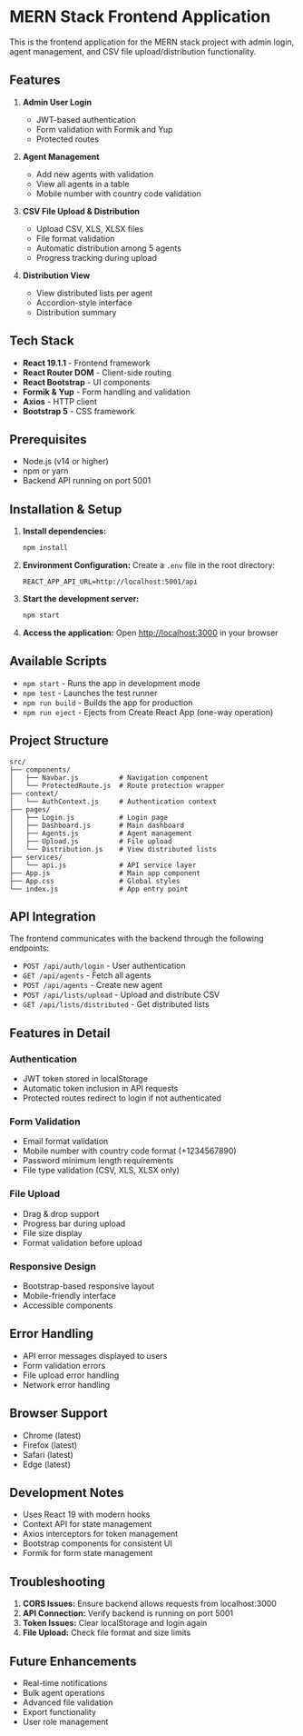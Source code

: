 # MERN Stack Frontend Application

This is the frontend application for the MERN stack project with admin login, agent management, and CSV file upload/distribution functionality.

## Features

1. **Admin User Login**
   - JWT-based authentication
   - Form validation with Formik and Yup
   - Protected routes

2. **Agent Management**
   - Add new agents with validation
   - View all agents in a table
   - Mobile number with country code validation

3. **CSV File Upload & Distribution**
   - Upload CSV, XLS, XLSX files
   - File format validation
   - Automatic distribution among 5 agents
   - Progress tracking during upload

4. **Distribution View**
   - View distributed lists per agent
   - Accordion-style interface
   - Distribution summary

## Tech Stack

- **React 19.1.1** - Frontend framework
- **React Router DOM** - Client-side routing
- **React Bootstrap** - UI components
- **Formik & Yup** - Form handling and validation
- **Axios** - HTTP client
- **Bootstrap 5** - CSS framework

## Prerequisites

- Node.js (v14 or higher)
- npm or yarn
- Backend API running on port 5001

## Installation & Setup

1. **Install dependencies:**
   ```bash
   npm install
   ```

2. **Environment Configuration:**
   Create a `.env` file in the root directory:
   ```
   REACT_APP_API_URL=http://localhost:5001/api
   ```

3. **Start the development server:**
   ```bash
   npm start
   ```

4. **Access the application:**
   Open [http://localhost:3000](http://localhost:3000) in your browser

## Available Scripts

- `npm start` - Runs the app in development mode
- `npm test` - Launches the test runner
- `npm run build` - Builds the app for production
- `npm run eject` - Ejects from Create React App (one-way operation)

## Project Structure

```
src/
├── components/
│   ├── Navbar.js          # Navigation component
│   └── ProtectedRoute.js  # Route protection wrapper
├── context/
│   └── AuthContext.js     # Authentication context
├── pages/
│   ├── Login.js           # Login page
│   ├── Dashboard.js       # Main dashboard
│   ├── Agents.js          # Agent management
│   ├── Upload.js          # File upload
│   └── Distribution.js    # View distributed lists
├── services/
│   └── api.js             # API service layer
├── App.js                 # Main app component
├── App.css                # Global styles
└── index.js               # App entry point
```

## API Integration

The frontend communicates with the backend through the following endpoints:

- `POST /api/auth/login` - User authentication
- `GET /api/agents` - Fetch all agents
- `POST /api/agents` - Create new agent
- `POST /api/lists/upload` - Upload and distribute CSV
- `GET /api/lists/distributed` - Get distributed lists

## Features in Detail

### Authentication
- JWT token stored in localStorage
- Automatic token inclusion in API requests
- Protected routes redirect to login if not authenticated

### Form Validation
- Email format validation
- Mobile number with country code format (+1234567890)
- Password minimum length requirements
- File type validation (CSV, XLS, XLSX only)

### File Upload
- Drag & drop support
- Progress bar during upload
- File size display
- Format validation before upload

### Responsive Design
- Bootstrap-based responsive layout
- Mobile-friendly interface
- Accessible components

## Error Handling

- API error messages displayed to users
- Form validation errors
- File upload error handling
- Network error handling

## Browser Support

- Chrome (latest)
- Firefox (latest)
- Safari (latest)
- Edge (latest)

## Development Notes

- Uses React 19 with modern hooks
- Context API for state management
- Axios interceptors for token management
- Bootstrap components for consistent UI
- Formik for form state management

## Troubleshooting

1. **CORS Issues:** Ensure backend allows requests from localhost:3000
2. **API Connection:** Verify backend is running on port 5001
3. **Token Issues:** Clear localStorage and login again
4. **File Upload:** Check file format and size limits

## Future Enhancements

- Real-time notifications
- Bulk agent operations
- Advanced file validation
- Export functionality
- User role management